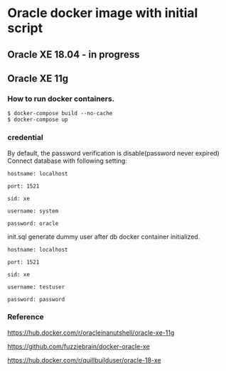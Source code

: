 # Oracle docker image with initial script

## Oracle XE 18.04 - in progress

## Oracle XE 11g 
### How to run docker containers.
    $ docker-compose build --no-cache
    $ docker-compose up

### credential

By default, the password verification is disable(password never expired)
Connect database with following setting:

    hostname: localhost

    port: 1521

    sid: xe

    username: system

    password: oracle


init.sql generate dummy user after db docker container initialized.

    hostname: localhost

    port: 1521

    sid: xe

    username: testuser

    password: password
    

### Reference
https://hub.docker.com/r/oracleinanutshell/oracle-xe-11g

https://github.com/fuzziebrain/docker-oracle-xe

https://hub.docker.com/r/quillbuilduser/oracle-18-xe

